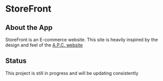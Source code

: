 # StoreFront

## About the App
StoreFront is an E-commerce website. This site is heavily inspired by the design and feel of the [A.P.C. website](https://www.apc-us.com/)

## Status
This project is still in progress and will be updating consistently